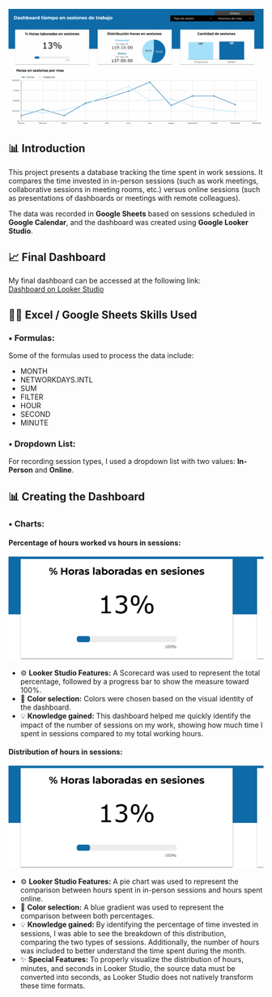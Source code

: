![Percentage of hours worked](images/Principal.gif)  

## 📊 Introduction
This project presents a database tracking the time spent in work sessions. It compares the time invested in in-person sessions (such as work meetings, collaborative sessions in meeting rooms, etc.) versus online sessions (such as presentations of dashboards or meetings with remote colleagues).

The data was recorded in **Google Sheets** based on sessions scheduled in **Google Calendar**, and the dashboard was created using **Google Looker Studio**.

## 📈 Final Dashboard
My final dashboard can be accessed at the following link:  
[Dashboard on Looker Studio](https://lookerstudio.google.com/reporting/cb6ba335-319e-4b22-9fac-7c2b53419d45)

## 🧑‍💻 Excel / Google Sheets Skills Used
### • Formulas:
Some of the formulas used to process the data include:
- MONTH
- NETWORKDAYS.INTL
- SUM
- FILTER
- HOUR
- SECOND
- MINUTE

### • Dropdown List:
For recording session types, I used a dropdown list with two values: **In-Person** and **Online**.

## 📊 Creating the Dashboard
### • Charts:
#### Percentage of hours worked vs hours in sessions:
![Percentage of hours worked](images/PT1.gif)  

- ⚙️ **Looker Studio Features:** A Scorecard was used to represent the total percentage, followed by a progress bar to show the measure toward 100%.
- 🎨 **Color selection:** Colors were chosen based on the visual identity of the dashboard.
- 💡 **Knowledge gained:** This dashboard helped me quickly identify the impact of the number of sessions on my work, showing how much time I spent in sessions compared to my total working hours.

#### Distribution of hours in sessions:  
![Distribution of hours in sessions](images/PT1.gif)  

- ⚙️ **Looker Studio Features:** A pie chart was used to represent the comparison between hours spent in in-person sessions and hours spent online.  
- 🎨 **Color selection:** A blue gradient was used to represent the comparison between both percentages.  
- 💡 **Knowledge gained:** By identifying the percentage of time invested in sessions, I was able to see the breakdown of this distribution, comparing the two types of sessions. Additionally, the number of hours was included to better understand the time spent during the month.  
- ✨ **Special Features:** To properly visualize the distribution of hours, minutes, and seconds in Looker Studio, the source data must be converted into seconds, as Looker Studio does not natively transform these time formats.
